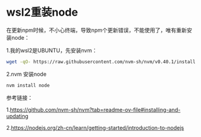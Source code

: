 # wsl2重装node

在更新npm时候，不小心终端，导致npm个更新错误，不能使用了，唯有重新安装node：

1.我的wsl2是UBUNTU，先安装nvm：

```bash
wget -qO- https://raw.githubusercontent.com/nvm-sh/nvm/v0.40.1/install.sh | bash

```

2.nvm 安装node

```bash
nvm install node
```



参考链接：

1.https://github.com/nvm-sh/nvm?tab=readme-ov-file#installing-and-updating

2.https://nodejs.org/zh-cn/learn/getting-started/introduction-to-nodejs